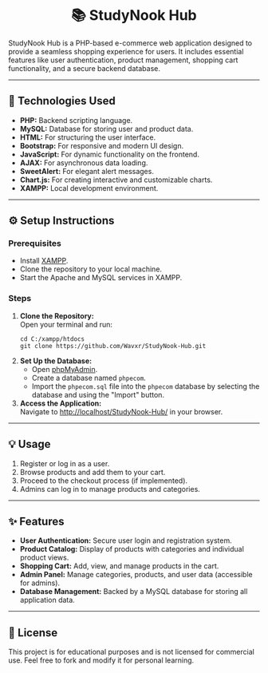 <h1 align="center">📚 StudyNook Hub</h1>

StudyNook Hub is a PHP-based e-commerce web application designed to provide a seamless shopping experience for users. It includes essential features like user authentication, product management, shopping cart functionality, and a secure backend database.

---

<h2>🚀 Technologies Used</h2>
<ul>
  <li><b>PHP:</b> Backend scripting language.</li>
  <li><b>MySQL:</b> Database for storing user and product data.</li>
  <li><b>HTML:</b> For structuring the user interface.</li>
  <li><b>Bootstrap:</b> For responsive and modern UI design.</li>
  <li><b>JavaScript:</b> For dynamic functionality on the frontend.</li>
  <li><b>AJAX:</b> For asynchronous data loading.</li>
  <li><b>SweetAlert:</b> For elegant alert messages.</li>
  <li><b>Chart.js:</b> For creating interactive and customizable charts.</li>
  <li><b>XAMPP:</b> Local development environment.</li>
</ul>


---

<h2>⚙️ Setup Instructions</h2>

<h3>Prerequisites</h3>
<ul>
  <li>Install <a href="https://www.apachefriends.org/index.html" target="_blank">XAMPP</a>.</li>
  <li>Clone the repository to your local machine.</li>
  <li>Start the Apache and MySQL services in XAMPP.</li>
</ul>

<h3>Steps</h3>
<ol>
  <li><b>Clone the Repository:</b><br>
    Open your terminal and run:
    <pre><code>cd C:/xampp/htdocs
git clone https://github.com/Wavxr/StudyNook-Hub.git</code></pre>
  </li>
  <li><b>Set Up the Database:</b><br>
    <ul>
      <li>Open <a href="http://localhost/phpmyadmin" target="_blank">phpMyAdmin</a>.</li>
      <li>Create a database named <code>phpecom</code>.</li>
      <li>Import the <code>phpecom.sql</code> file into the <code>phpecom</code> database by selecting the database and using the "Import" button.</li>
    </ul>
  </li>
  <li><b>Access the Application:</b><br>
    Navigate to <a href="http://localhost/StudyNook-Hub/" target="_blank">http://localhost/StudyNook-Hub/</a> in your browser.
  </li>
</ol>

---

<h2>💡 Usage</h2>
<ol>
  <li>Register or log in as a user.</li>
  <li>Browse products and add them to your cart.</li>
  <li>Proceed to the checkout process (if implemented).</li>
  <li>Admins can log in to manage products and categories.</li>
</ol>

---

<h2>✨ Features</h2>
<ul>
  <li><b>User Authentication:</b> Secure user login and registration system.</li>
  <li><b>Product Catalog:</b> Display of products with categories and individual product views.</li>
  <li><b>Shopping Cart:</b> Add, view, and manage products in the cart.</li>
  <li><b>Admin Panel:</b> Manage categories, products, and user data (accessible for admins).</li>
  <li><b>Database Management:</b> Backed by a MySQL database for storing all application data.</li>
</ul>

---

<h2>📜 License</h2>
<p>This project is for educational purposes and is not licensed for commercial use. Feel free to fork and modify it for personal learning.</p>
